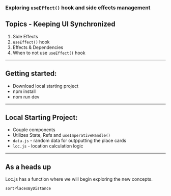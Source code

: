 ### Exploring `useEffect()` hook and side effects management 

## Topics - Keeping UI Synchronized
1. Side Effects 
2. `useEffect()` hook
3. Effects & Dependencies 
4. When to not use `useEffect()` hook

---

## Getting started: 
- Download local starting project 
- npm install 
- nom run dev 

---

## Local Starting Project: 
- Couple components 
- Utilizes State, Refs and `useImperativeHandle()`
- `data.js` - random data for outpputting the place cards 
- `loc.js` - location calculation logic

---

## As a heads up
Loc.js has a function where we will begin exploring the new concepts. 
```js
sortPlacesByDistance
```
